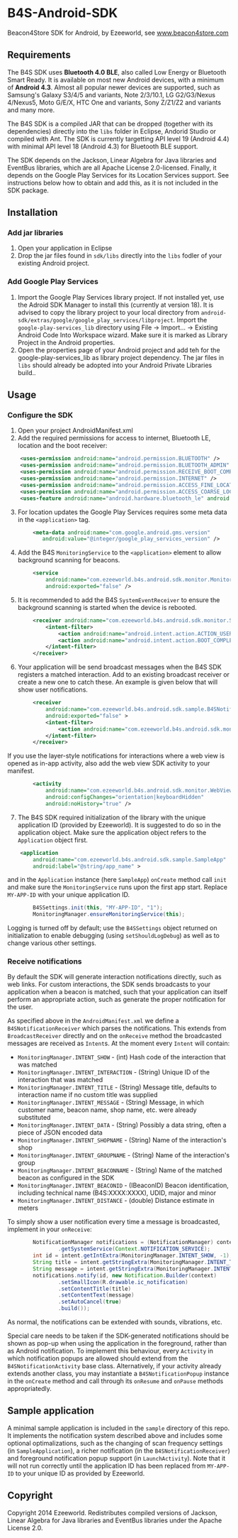 B4S-Android-SDK
===============

Beacon4Store SDK for Android, by Ezeeworld, see www.beacon4store.com

## Requirements

The B4S SDK uses **Bluetooth 4.0 BLE**, also called Low Energy or Bluetooth Smart Ready. It is available on most new Android devices, with a minimum of **Android 4.3**. Almost all popular newer devices are supported, such as Samsung's Galaxy S3/4/5 and variants, Note 2/3/10.1, LG G2/G3/Nexus 4/Nexus5, Moto G/E/X, HTC One and variants, Sony Z/Z1/Z2 and variants and many more.

The B4S SDK is a compiled JAR that can be dropped (together with its dependencies) directly into the `libs` folder in Eclipse, Andorid Studio or compiled with Ant. The SDK is currently targetting API level 19 (Android 4.4) with minimal API level 18 (Android 4.3) for Bluetooth BLE support.

The SDK depends on the Jackson, Linear Algebra for Java libraries and EventBus libraries, which are all Apache License 2.0-licensed. Finally, it depends on the Google Play Services for its Location Services support. See instructions below how to obtain and add this, as it is not included in the SDK package.

## Installation

### Add jar libraries
1. Open your application in Eclipse
2. Drop the jar files found in `sdk/libs` directly into the `libs` fodler of your existing Android project.

### Add Google Play Services
1. Import the Google Play Services library project. If not installed yet, use the Adroid SDK Manager to install this (currently at version 18). It is advised to copy the library project to your local directory from `android-sdk/extras/google/google_play_services/libproject`. Import the `google-play-services_lib` directory using File -> Import... -> Existing Android Code Into Workspace wizard. Make sure it is marked as Library Project in the Android properties.
2. Open the properties page of your Android project and add teh for the google-play-services_lib as library project dependency. The jar files in `libs` should already be adopted into your Android Private Libraries build..

## Usage

### Configure the SDK

1. Open your project AndroidManifest.xml
2. Add the required permissions for access to internet, Bluetooth LE, location and the boot receiver:
```xml
	<uses-permission android:name="android.permission.BLUETOOTH" />
	<uses-permission android:name="android.permission.BLUETOOTH_ADMIN" />
	<uses-permission android:name="android.permission.RECEIVE_BOOT_COMPLETED" />
	<uses-permission android:name="android.permission.INTERNET" />
	<uses-permission android:name="android.permission.ACCESS_FINE_LOCATION"/>
	<uses-permission android:name="android.permission.ACCESS_COARSE_LOCATION"/>
	<uses-feature android:name="android.hardware.bluetooth_le" android:required="false" />
```
3. For location updates the Google Play Services requires some meta data in the `<application>` tag.
```xml
		<meta-data android:name="com.google.android.gms.version"
           android:value="@integer/google_play_services_version" />
```

4. Add the B4S `MonitoringService` to the `<application>` element to allow background scanning for beacons.
```xml
		<service
			android:name="com.ezeeworld.b4s.android.sdk.monitor.MonitoringService"
			android:exported="false" />
```
5. It is recommended to add the B4S `SystemEventReceiver` to ensure the background scanning is started when the device is rebooted.
```xml
		<receiver android:name="com.ezeeworld.b4s.android.sdk.monitor.SystemEventReceiver" >
			<intent-filter>
				<action android:name="android.intent.action.ACTION_USER_PRESENT" />
				<action android:name="android.intent.action.BOOT_COMPLETED" />
			</intent-filter>
		</receiver>
```
6. Your application will be send broadcast messages when the B4S SDK registers a matched interaction. Add to an existing broadcast receiver or create a new one to catch these. An example is given below that will show user notifications.
```xml
		<receiver
			android:name="com.ezeeworld.b4s.android.sdk.sample.B4SNotificationReceiver"
			android:exported="false" >
			<intent-filter>
				<action android:name="com.ezeeworld.b4s.android.sdk.monitor.B4S_NOTIFICATION" />
			</intent-filter>
		</receiver>
```
If you use the layer-style notifications for interactions where a web view is opened as in-app activity, also add the web view SDK activity to your manifest.
```xml
		<activity
			android:name="com.ezeeworld.b4s.android.sdk.monitor.WebViewInteractionActivity"
			android:configChanges="orientation|keyboardHidden"
			android:noHistory="true" />
```
7. The B4S SDK required initialization of the library with the unique application ID (provided by Ezeeworld). It is suggested to do so in the application object. Make sure the application object refers to the `Application` object first.
```xml
	<application
		android:name="com.ezeeworld.b4s.android.sdk.sample.SampleApp"
		android:label="@string/app_name" >
```
and in the `Application` instance (here `SampleApp`) `onCreate` method call `init` and make sure the `MonitoringService` runs upon the first app start. Replace `MY-APP-ID` with your unique application ID.
```java
		B4SSettings.init(this, "MY-APP-ID", "1");
		MonitoringManager.ensureMonitoringService(this);
```
Logging is turned off by default; use the `B4SSettings` object returned on initialization to enable debugging (using `setShouldLogDebug`) as well as to change various other settings.

### Receive notifications

By default the SDK will generate interaction notifications directly, such as web links. For custom interactions, the SDK sends broadcasts to your application when a beacon is matched, such that your application can itself perform an appropriate action, such as generate the proper notification for the user.

As specified above in the `AndroidManifest.xml` we define a `B4SNotificationReceiver` which parses the notifications. This extends from `BroadcastReceiver` directly and on the `onReceive` method the broadcasted messages are received as `Intent`s. At the moment every `Intent` will contain:

- `MonitoringManager.INTENT_SHOW` - (int) Hash code of the interaction that was matched
- `MonitoringManager.INTENT_INTERACTION` - (String) Unique ID of the interaction that was matched
- `MonitoringManager.INTENT_TITLE` - (String) Message title, defaults to interaction name if no custom title was supplied
- `MonitoringManager.INTENT_MESSAGE` - (String) Message, in which customer name, beacon name, shop name, etc. were already substituted
- `MonitoringManager.INTENT_DATA` - (String) Possibly a data string, often a piece of JSON encoded data
- `MonitoringManager.INTENT_SHOPNAME` - (String) Name of the interaction's shop
- `MonitoringManager.INTENT_GROUPNAME` - (String) Name of the interaction's group
- `MonitoringManager.INTENT_BEACONNAME` - (String) Name of the matched beacon as configured in the SDK
- `MonitoringManager.INTENT_BEACONID` - (IBeaconID) Beacon identification, including technical name (B4S:XXXX:XXXX), UDID, major and minor
- `MonitoringManager.INTENT_DISTANCE` - (double) Distance estimate in meters

To simply show a user notification every time a message is broadcasted, implement in your `onReceive`:
```java
		NotificationManager notifications = (NotificationManager) context
				.getSystemService(Context.NOTIFICATION_SERVICE);
		int id = intent.getIntExtra(MonitoringManager.INTENT_SHOW, -1);
		String title = intent.getStringExtra(MonitoringManager.INTENT_TITLE);
		String message = intent.getStringExtra(MonitoringManager.INTENT_MESSAGE);
		notifications.notify(id, new Notification.Builder(context)
				.setSmallIcon(R.drawable.ic_notification)
				.setContentTitle(title)
				.setContentText(message)
				.setAutoCancel(true)
				.build());
```
As normal, the notifications can be extended with sounds, vibrations, etc.

Special care needs to be taken if the SDK-generated notifications should be shown as pop-up when using the application in the foreground, rather than as Android notification. To implement this behaviour, every `Activity` in which notification popups are allowed should extend from the `B4SNotificationActivity` base class. Alternatively, if your activity already extends another class, you may instantiate a `B4SNotificationPopup` instance in the `onCreate` method and call through its `onResume` and `onPause` methods appropriatedly.

## Sample application

A minimal sample application is included in the `sample` directory of this repo. It implements the notification system described above and includes some optional optimalizations, such as the changing of scan frequency settings (in `SampleApplication`), a richer notification (in the `B4SNotificationReceiver`) and foreground notification popup support (in `LaunchActivity`). Note that it will not run correctly until the application ID has been replaced from `MY-APP-ID` to your unique ID as provided by Ezeeworld.

## Copyright

Copyright 2014 Ezeeworld. Redistributes compiled versions of Jackson, Linear Algebra for Java libraries and EventBus libraries under the Apache License 2.0.